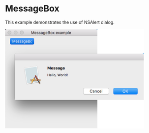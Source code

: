# MessageBox

This example demonstrates the use of NSAlert dialog.

![GitHub Logo](../../docs/Pictures/MessageBox.png)
